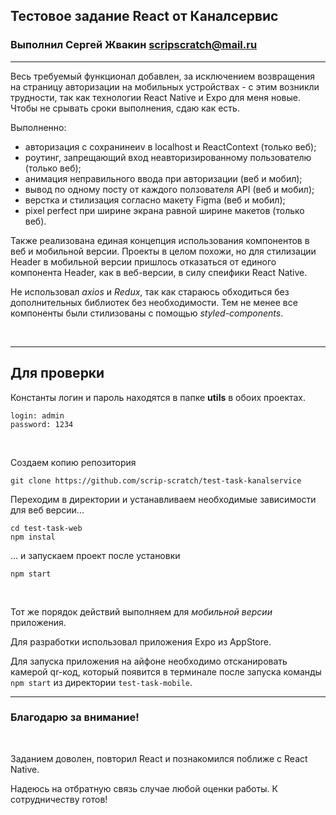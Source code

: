 ## Тестовое задание React от Каналсервис

### Выполнил Сергей Жвакин scripscratch@mail.ru

---

Весь требуемый функционал добавлен, за исключением возвращения на страницу авторизации на мобильных устройствах - с этим возникли трудности, так как технологии React Native и Expo для меня новые. Чтобы не срывать сроки выполнения, сдаю как есть.

Выполненно:

- авторизация с сохранинеиv в localhost и ReactContext (только веб);
- роутинг, запрещающий вход неавторизированному пользователю (только веб);
- анимация неправильного ввода при авторизации (веб и мобил);
- вывод по одному посту от каждого ползователя API (веб и мобил);
- верстка и стилизация согласно макету Figma (веб и мобил);
- pixel perfect при ширине экрана равной ширине макетов (только веб).

Также реализована единая концепция использования компонентов в веб и мобильной версии. Проекты в целом похожи, но для стилизации Header в мобильной версии пришлось отказаться от единого компонента Header, как в веб-версии, в силу спеифики React Native.

Не использовал _axios_ и _Redux_, так как стараюсь обходиться без дополнительных библиотек без необходимости. Тем не менее все компоненты были стилизованы с
помощью _styled-components_.

<br>

---

## Для проверки

Константы логин и пароль находятся в папке **utils** в обоих проектах.

```
login: admin
password: 1234
```

<br>

Создаем копию репозитория

```
git clone https://github.com/scrip-scratch/test-task-kanalservice
```

Переходим в директории и устанавливаем необходимые зависимости для веб версии...

```
cd test-task-web
npm instal
```

... и запускаем проект после установки

```
npm start
```

<br>

Тот же порядок действий выполняем для _мобильной версии_ приложения.

Для разработки использовал приложения Expo из AppStore.

Для запуска приложения на айфоне необходимо отсканировать камерой qr-код, который появится в терминале после запуска команды `npm start` из директории `test-task-mobile`.

---

### Благодарю за внимание!

<br>

Заданием доволен, повторил React и познакомился поближе с React Native.

Надеюсь на отбратную связь случае любой оценки работы. К сотрудничеству готов!
